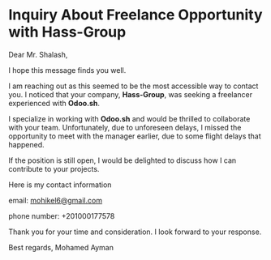 # Inquiry About Freelance Opportunity with Hass-Group

Dear Mr. Shalash,

I hope this message finds you well.

I am reaching out as this seemed to be the most accessible way to contact you. I noticed that your company, **Hass-Group**, was seeking a freelancer experienced with **Odoo.sh**.

I specialize in working with **Odoo.sh** and would be thrilled to collaborate with your team. Unfortunately, due to unforeseen delays, I missed the opportunity to meet with the manager earlier,
due to some flight delays that happened.

If the position is still open, I would be delighted to discuss how I can contribute to your projects.

Here is my contact information


email: mohikel6@gmail.com


phone number: +201000177578

Thank you for your time and consideration. I look forward to your response.

Best regards,
Mohamed Ayman
